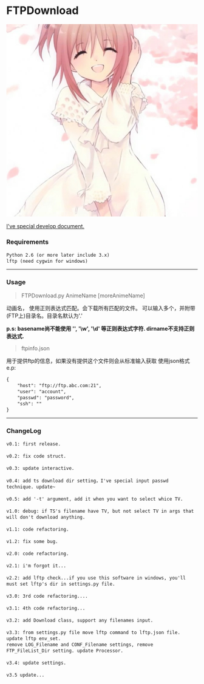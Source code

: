 ﻿FTPDownload
===========

   [![LittleKey](https://github.com/LittleKey/gallery/blob/master/MyPic.png?raw=true)](https://github.com/LittleKey)

   [I've special develop document.](https://github.com/LittleKey/FTPDownload/blob/master/src/README.md)



### Requirements

    Python 2.6 (or more later include 3.x)
    lftp (need cygwin for windows)

------------------------
### Usage

   > FTPDownload.py AnimeName [moreAnimeName]

   动画名， 使用正则表达式匹配。会下载所有匹配的文件。
   可以输入多个，并附带(FTP上)目录名。目录名默认为'.'

   **p.s: basename尚不能使用 '\', '\w', '\d' 等正则表达式字符. dirname不支持正则表达式.**

  > ftpinfo.json

   用于提供ftp的信息，如果没有提供这个文件则会从标准输入获取
   使用json格式 e.p:

    {
        "host": "ftp://ftp.abc.com:21",
        "user": "account",
        "passwd": "password",
        "ssh": ""
    }


------------------------
### ChangeLog

    v0.1: first release.

    v0.2: fix code struct.

    v0.3: update interactive.

    v0.4: add ts download dir setting，I've special input passwd technique. update~

    v0.5: add '-t' argument, add it when you want to select whice TV.

    v1.0: debug: if TS's filename have TV, but not select TV in args that will don't download anything.

    v1.1: code refactoring.

    v1.2: fix some bug.

    v2.0: code refactoring.

    v2.1: i'm forgot it...

    v2.2: add lftp check...if you use this software in windows, you'll must set lftp's dir in settings.py file.

    v3.0: 3rd code refactoring....

    v3.1: 4th code refactoring...

    v3.2: add Download class, support any filenames input.

    v3.3: from settings.py file move lftp command to lftp.json file. update lftp env_set.
    remove LOG_Filename and CONF_Filename settings, remove FTP_FileList_Dir setting. update Processor.

    v3.4: update settings.

    v3.5 update...

